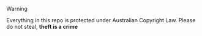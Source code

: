 > [!WARNING]
> Everything in this repo is protected under Australian Copyright Law. Please do not steal, **theft is a crime**
